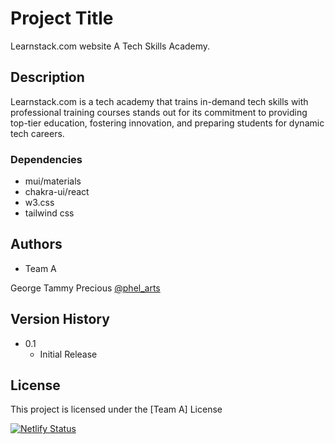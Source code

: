 # Project Title

Learnstack.com website
A Tech Skills Academy.

## Description

Learnstack.com is a tech academy that trains in-demand tech skills with professional training courses stands out for its commitment to providing  top-tier education, fostering innovation, and preparing students for dynamic tech careers.

### Dependencies

* mui/materials   
* chakra-ui/react
* w3.css
* tailwind css      


## Authors
* Team A

George Tammy Precious 
[@phel_arts](https://twitter.com/phel_arts)

## Version History

* 0.1
    * Initial Release

## License

This project is licensed under the [Team A] License

[![Netlify Status](https://api.netlify.com/api/v1/badges/c0c82e2a-b456-4a61-b45e-a49c1ff6a490/deploy-status)](https://app.netlify.com/sites/oracletradingng/deploys)
